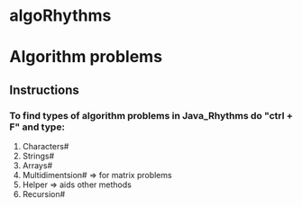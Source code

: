 # algoRhythms
# Algorithm problems

## Instructions

### To find types of algorithm problems in Java_Rhythms do "ctrl + F" and type:
1. Characters#
2. Strings#
3. Arrays#
4. Multidimentsion# => for matrix problems
5. Helper => aids other methods 
6. Recursion#

